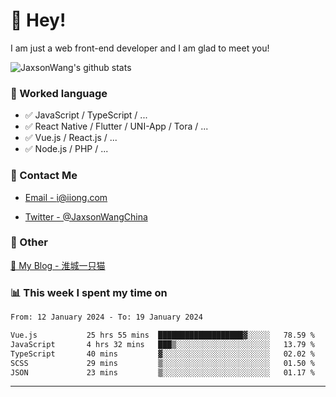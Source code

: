 # 👋 Hey!

I am just a web front-end developer and I am glad to meet you!

![JaxsonWang's github stats](https://github-readme-stats.vercel.app/api?username=JaxsonWang&&show_icons=true&&title_color=1abc9c&&icon_color=1abc9c)


### 📝 Worked language

- ✅ JavaScript / TypeScript / ...
- ✅ React Native / Flutter / UNI-App / Tora / ...
- ✅ Vue.js / React.js / ...
- ✅ Node.js / PHP / ...

### 📮 Contact Me

- [Email - i@iiong.com](mailto:i@iiong.com)

- [Twitter - @JaxsonWangChina](https://twitter.com/JaxsonWangChina)

### 🤪 Other

[📌 My Blog - 淮城一只猫](https://iiong.com)

### 📊 This week I spent my time on

<!--START_SECTION:waka-->

```txt
From: 12 January 2024 - To: 19 January 2024

Vue.js           25 hrs 55 mins  ███████████████████▓░░░░░   78.59 %
JavaScript       4 hrs 32 mins   ███▒░░░░░░░░░░░░░░░░░░░░░   13.79 %
TypeScript       40 mins         ▓░░░░░░░░░░░░░░░░░░░░░░░░   02.02 %
SCSS             29 mins         ▒░░░░░░░░░░░░░░░░░░░░░░░░   01.50 %
JSON             23 mins         ▒░░░░░░░░░░░░░░░░░░░░░░░░   01.17 %
```

<!--END_SECTION:waka-->

---
